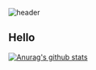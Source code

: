 ![header](https://capsule-render.vercel.app/api?type=${Speech}&color=auto&height=${200}&section=header&text=Java_Backend%20&fontSize=${50}&animation=${twinkling})



## Hello

 [![Anurag's github stats](https://github-readme-stats.vercel.app/api?username=shiroHSG)](https://github.com/anuraghazra/github-readme-stats)

<!--
**shiroHSG/shiroHSG** is a ✨ _special_ ✨ repository because its `README.md` (this file) appears on your GitHub profile.

Here are some ideas to get you started:

- 🔭 I’m currently working on ...
- 🌱 I’m currently learning ...
- 👯 I’m looking to collaborate on ...
- 🤔 I’m looking for help with ...
- 💬 Ask me about ...
- 📫 How to reach me: ...
- 😄 Pronouns: ...
- ⚡ Fun fact: ...
-->
